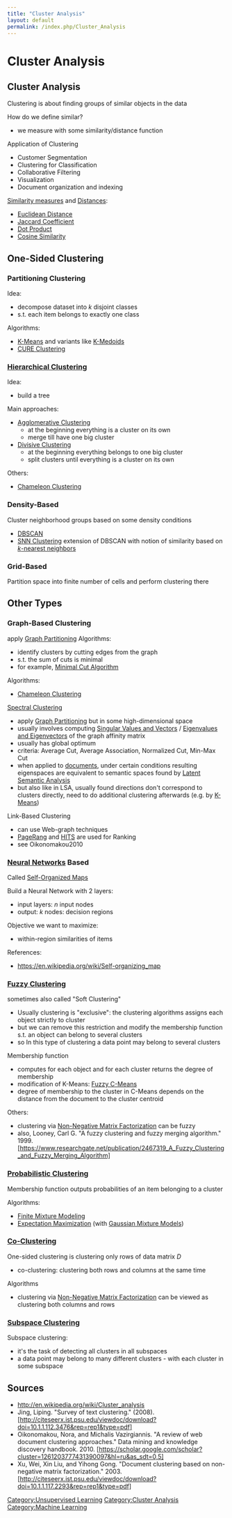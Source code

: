 ```yaml
---
title: "Cluster Analysis"
layout: default
permalink: /index.php/Cluster_Analysis
---
```


# Cluster Analysis

## Cluster Analysis
Clustering is about finding groups of similar objects in the data

How do we define similar? 
- we measure with some similarity/distance function 


Application of Clustering
- Customer Segmentation
- Clustering for Classification
- Collaborative Filtering
- Visualization
- Document organization and indexing 



[Similarity measures](Similarity_Functions) and [Distances](Distance_Functions):
- [Euclidean Distance](Euclidean_Distance)
- [Jaccard Coefficient](Jaccard_Coefficient)
- [Dot Product](Dot_Product)
- [Cosine Similarity](Cosine_Similarity)



## One-Sided Clustering
### Partitioning Clustering
Idea: 
- decompose dataset into $k$ disjoint classes 
- s.t. each item belongs to exactly one class 


Algorithms:
- [K-Means](K-Means) and variants like [K-Medoids](K-Medoids)
- [CURE Clustering](CURE_Clustering)


### [Hierarchical Clustering](Hierarchical_Clustering)
Idea:
- build a tree

Main approaches:
- [Agglomerative Clustering](Agglomerative_Clustering)
  - at the beginning everything is a cluster on its own
  - merge till have one big cluster
- [Divisive Clustering](Divisive_Clustering)
  - at the beginning everything belongs to one big cluster
  - split clusters until everything is a cluster on its own


Others:
- [Chameleon Clustering](Chameleon_Clustering)


### Density-Based
Cluster neighborhood groups based on some density conditions
- [DBSCAN](DBSCAN)
- [SNN Clustering](SNN_Clustering) extension of DBSCAN with notion of similarity based on [$k$-nearest neighbors](KNN)


### Grid-Based
Partition space into finite number of cells and perform clustering there



## Other Types
### Graph-Based Clustering
apply [Graph Partitioning](Graph_Partitioning) Algorithms: 
- identify clusters by cutting edges from the graph 
- s.t. the sum of cuts is minimal 
- for example, [Minimal Cut Algorithm](Minimal_Cut_Algorithm)

Algorithms:
- [Chameleon Clustering](Chameleon_Clustering)


[Spectral Clustering](Spectral_Clustering)
- apply [Graph Partitioning](Graph_Partitioning) but in some high-dimensional space
- usually involves computing [Singular Values and Vectors](SVD) / [Eigenvalues and Eigenvectors](Eigenvalues_and_Eigenvectors) of the graph affinity matrix
- usually has global optimum
- criteria: Average Cut, Average Association, Normalized Cut, Min-Max Cut
- when applied to [documents](Document_Clustering), under certain conditions resulting eigenspaces are equivalent to semantic spaces found by [Latent Semantic Analysis](Latent_Semantic_Analysis) 
- but also like in LSA, usually found directions don't correspond to clusters directly, need to do additional clustering afterwards (e.g. by [K-Means](K-Means))


Link-Based Clustering
- can use Web-graph techniques 
- [PageRang](PageRang) and [HITS](HITS) are used for Ranking
- see Oikonomakou2010


### [Neural Networks](Neural_Networks) Based
Called [Self-Organized Maps](Self-Organized_Maps)

Build a Neural Network with 2 layers:
- input layers: $n$ input nodes 
- output: $k$ nodes: decision regions


Objective we want to maximize:
- within-region similarities of items 


References:
- https://en.wikipedia.org/wiki/Self-organizing_map



### [Fuzzy Clustering](Fuzzy_Clustering)
sometimes also called "Soft Clustering"
- Usually clustering is "exclusive": the clustering algorithms assigns each object strictly to cluster
- but we can remove this restriction and modify the membership function s.t. an object can belong to several clusters
- so In this type of clustering a data point may belong to several clusters


Membership function
- computes for each object and for each cluster returns the degree of membership
- modification of K-Means: [Fuzzy C-Means](Fuzzy_C-Means)
- degree of membership to the cluster in C-Means depends on the distance from the document to the cluster centroid


Others:
- clustering via [Non-Negative Matrix Factorization](Non-Negative_Matrix_Factorization) can be fuzzy
- also, Looney, Carl G. "A fuzzy clustering and fuzzy merging algorithm." 1999. [https://www.researchgate.net/publication/2467319_A_Fuzzy_Clustering_and_Fuzzy_Merging_Algorithm]



### [Probabilistic Clustering](Probabilistic_Clustering)
Membership function outputs probabilities of an item belonging to a cluster


Algorithms:
- [Finite Mixture Modeling](Finite_Mixture_Modeling)
- [Expectation Maximization](Expectation_Maximization) (with [Gaussian Mixture Models](Gaussian_Mixture_Models))



### [Co-Clustering](Co-Clustering)
One-sided clustering is clustering only rows of data matrix $D$
- co-clustering: clustering both rows and columns at the same time


Algorithms
- clustering via [Non-Negative Matrix Factorization](Non-Negative_Matrix_Factorization) can be viewed as clustering both columns and rows


### [Subspace Clustering](Subspace_Clustering)
Subspace clustering:
- it's the task of detecting all clusters  in all subspaces 
- a data point may belong to many different clusters - with each cluster in some subspace 



## Sources
- http://en.wikipedia.org/wiki/Cluster_analysis
- Jing, Liping. "Survey of text clustering." (2008). [http://citeseerx.ist.psu.edu/viewdoc/download?doi=10.1.1.112.3476&rep=rep1&type=pdf]
- Oikonomakou, Nora, and Michalis Vazirgiannis. "A review of web document clustering approaches." Data mining and knowledge discovery handbook. 2010. [https://scholar.google.com/scholar?cluster=1261203777431390097&hl=ru&as_sdt=0,5]
- Xu, Wei, Xin Liu, and Yihong Gong. "Document clustering based on non-negative matrix factorization." 2003. [http://citeseerx.ist.psu.edu/viewdoc/download?doi=10.1.1.117.2293&rep=rep1&type=pdf]

[Category:Unsupervised Learning](Category_Unsupervised_Learning)
[Category:Cluster Analysis](Category_Cluster_Analysis)
[Category:Machine Learning](Category_Machine_Learning)
